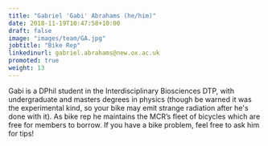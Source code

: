 ```yaml
---
title: "Gabriel 'Gabi' Abrahams (he/him)"
date: 2018-11-19T10:47:58+10:00
draft: false
image: "images/team/GA.jpg"
jobtitle: "Bike Rep"
linkedinurl: gabriel.abrahams@new.ox.ac.uk
promoted: true
weight: 13
---
```


Gabi is a DPhil student in the Interdisciplinary Biosciences DTP, with undergraduate and masters degrees in physics (though be warned it was the experimental kind, so your bike may emit strange radiation after he's done with it). As bike rep he maintains the MCR’s fleet of bicycles which are free for members to borrow. If you have a bike problem, feel free to ask him for tips!
